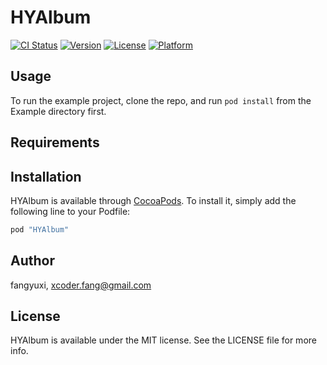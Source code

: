 # HYAlbum

[![CI Status](http://img.shields.io/travis/fangyuxi/HYAlbum.svg?style=flat)](https://travis-ci.org/fangyuxi/HYAlbum)
[![Version](https://img.shields.io/cocoapods/v/HYAlbum.svg?style=flat)](http://cocoapods.org/pods/HYAlbum)
[![License](https://img.shields.io/cocoapods/l/HYAlbum.svg?style=flat)](http://cocoapods.org/pods/HYAlbum)
[![Platform](https://img.shields.io/cocoapods/p/HYAlbum.svg?style=flat)](http://cocoapods.org/pods/HYAlbum)

## Usage

To run the example project, clone the repo, and run `pod install` from the Example directory first.

## Requirements

## Installation

HYAlbum is available through [CocoaPods](http://cocoapods.org). To install
it, simply add the following line to your Podfile:

```ruby
pod "HYAlbum"
```

## Author

fangyuxi, xcoder.fang@gmail.com

## License

HYAlbum is available under the MIT license. See the LICENSE file for more info.
